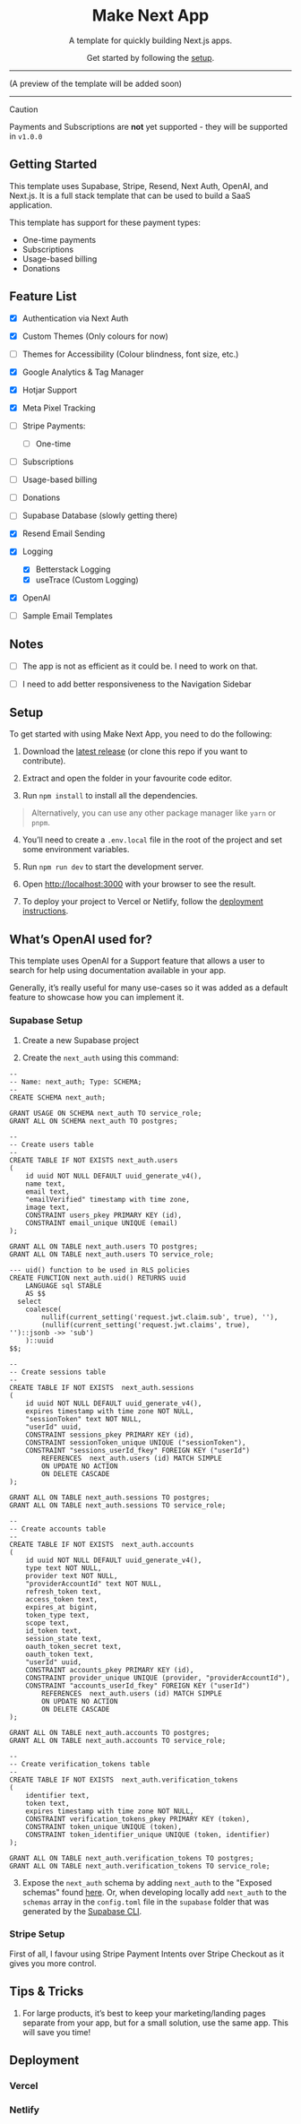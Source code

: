 <h1 align="center">
  Make Next App
</h1>

<p align="center">
  A template for quickly building Next.js apps.
</p>

<p align="center">
  Get started by following the <a href="#setup">setup</a>.
</p>

---

(A preview of the template will be added soon)

---

> [!CAUTION]
> Payments and Subscriptions are **not** yet supported - they will be supported in `v1.0.0`

## Getting Started

This template uses Supabase, Stripe, Resend, Next Auth, OpenAI, and Next.js. It is a full stack template that can be used to build a SaaS application.

This template has support for these payment types:
- One-time payments
- Subscriptions
- Usage-based billing
- Donations

## Feature List

- [x] Authentication via Next Auth
- [x] Custom Themes (Only colours for now)
- [ ] Themes for Accessibility (Colour blindness, font size, etc.)
- [x] Google Analytics & Tag Manager
- [x] Hotjar Support
- [x] Meta Pixel Tracking
- [ ]  Stripe Payments:
	- [ ] One-time
  - [ ] Subscriptions
  - [ ] Usage-based billing
  - [ ] Donations
- [ ] Supabase Database (slowly getting there)
- [x] Resend Email Sending
- [x] Logging
  - [x] Betterstack Logging
  - [x] useTrace (Custom Logging)
- [x] OpenAI
- [ ] Sample Email Templates


## Notes

- [ ] The app is not as efficient as it could be. I need to work on that.
- [ ] I need to add better responsiveness to the Navigation Sidebar


## Setup

To get started with using Make Next App, you need to do the following:

1. Download the [latest release](https://github.com/arsenstorm/next-app-template/releases/latest) (or clone this repo if you want to contribute).

2. Extract and open the folder in your favourite code editor.

3. Run `npm install` to install all the dependencies.

> Alternatively, you can use any other package manager like `yarn` or `pnpm`.

4. You’ll need to create a `.env.local` file in the root of the project and set some environment variables.

5. Run `npm run dev` to start the development server.

6. Open [http://localhost:3000](http://localhost:3000) with your browser to see the result.

7. To deploy your project to Vercel or Netlify, follow the [deployment instructions](#deployment).

## What’s OpenAI used for?

This template uses OpenAI for a Support feature that allows a user to search for help using documentation available in your app.

Generally, it’s really useful for many use-cases so it was added as a default feature to showcase how you can implement it.

### Supabase Setup

1. Create a new Supabase project

2. Create the `next_auth` using this command:

```
--
-- Name: next_auth; Type: SCHEMA;
--
CREATE SCHEMA next_auth;

GRANT USAGE ON SCHEMA next_auth TO service_role;
GRANT ALL ON SCHEMA next_auth TO postgres;

--
-- Create users table
--
CREATE TABLE IF NOT EXISTS next_auth.users
(
    id uuid NOT NULL DEFAULT uuid_generate_v4(),
    name text,
    email text,
    "emailVerified" timestamp with time zone,
    image text,
    CONSTRAINT users_pkey PRIMARY KEY (id),
    CONSTRAINT email_unique UNIQUE (email)
);

GRANT ALL ON TABLE next_auth.users TO postgres;
GRANT ALL ON TABLE next_auth.users TO service_role;

--- uid() function to be used in RLS policies
CREATE FUNCTION next_auth.uid() RETURNS uuid
    LANGUAGE sql STABLE
    AS $$
  select
  	coalesce(
		nullif(current_setting('request.jwt.claim.sub', true), ''),
		(nullif(current_setting('request.jwt.claims', true), '')::jsonb ->> 'sub')
	)::uuid
$$;

--
-- Create sessions table
--
CREATE TABLE IF NOT EXISTS  next_auth.sessions
(
    id uuid NOT NULL DEFAULT uuid_generate_v4(),
    expires timestamp with time zone NOT NULL,
    "sessionToken" text NOT NULL,
    "userId" uuid,
    CONSTRAINT sessions_pkey PRIMARY KEY (id),
    CONSTRAINT sessionToken_unique UNIQUE ("sessionToken"),
    CONSTRAINT "sessions_userId_fkey" FOREIGN KEY ("userId")
        REFERENCES  next_auth.users (id) MATCH SIMPLE
        ON UPDATE NO ACTION
        ON DELETE CASCADE
);

GRANT ALL ON TABLE next_auth.sessions TO postgres;
GRANT ALL ON TABLE next_auth.sessions TO service_role;

--
-- Create accounts table
--
CREATE TABLE IF NOT EXISTS  next_auth.accounts
(
    id uuid NOT NULL DEFAULT uuid_generate_v4(),
    type text NOT NULL,
    provider text NOT NULL,
    "providerAccountId" text NOT NULL,
    refresh_token text,
    access_token text,
    expires_at bigint,
    token_type text,
    scope text,
    id_token text,
    session_state text,
    oauth_token_secret text,
    oauth_token text,
    "userId" uuid,
    CONSTRAINT accounts_pkey PRIMARY KEY (id),
    CONSTRAINT provider_unique UNIQUE (provider, "providerAccountId"),
    CONSTRAINT "accounts_userId_fkey" FOREIGN KEY ("userId")
        REFERENCES  next_auth.users (id) MATCH SIMPLE
        ON UPDATE NO ACTION
        ON DELETE CASCADE
);

GRANT ALL ON TABLE next_auth.accounts TO postgres;
GRANT ALL ON TABLE next_auth.accounts TO service_role;

--
-- Create verification_tokens table
--
CREATE TABLE IF NOT EXISTS  next_auth.verification_tokens
(
    identifier text,
    token text,
    expires timestamp with time zone NOT NULL,
    CONSTRAINT verification_tokens_pkey PRIMARY KEY (token),
    CONSTRAINT token_unique UNIQUE (token),
    CONSTRAINT token_identifier_unique UNIQUE (token, identifier)
);

GRANT ALL ON TABLE next_auth.verification_tokens TO postgres;
GRANT ALL ON TABLE next_auth.verification_tokens TO service_role;
```

3. Expose the `next_auth` schema by adding `next_auth` to the "Exposed schemas" found [here](https://app.supabase.com/project/_/settings/api). Or, when developing locally add `next_auth` to the `schemas` array in the `config.toml` file in the `supabase` folder that was generated by the [Supabase CLI](https://supabase.com/docs/guides/cli/local-development#initialize-your-project?utm_source=authjs-docs&medium=referral&campaign=authjs).


### Stripe Setup

First of all, I favour using Stripe Payment Intents over Stripe Checkout as it gives you more control.

## Tips & Tricks

1. For large products, it’s best to keep your marketing/landing pages separate from your app, but for a small solution, use the same app. This will save you time!

## Deployment

### Vercel

### Netlify
